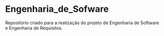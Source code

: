 # Engenharia_de_Sofware
Repositório criado para a realização do projeto de Engenharia de Software e Engenharia de Requisitos.
